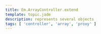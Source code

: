 ```yaml
---
title: Em.ArrayController.extend
template: topic.jade
description: represents several objects
tags: [ 'controller', 'array', 'proxy' ]
---
```

